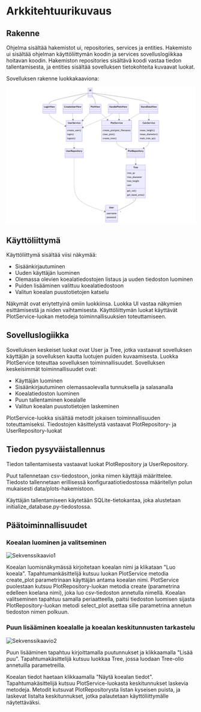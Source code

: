 # Arkkitehtuurikuvaus

## Rakenne

Ohjelma sisältää hakemistot ui, repositories, services ja entities. Hakemisto ui sisältää ohjelman käyttöliittymän koodin ja services sovelluslogiikkaa hoitavan koodin. Hakemiston repositories sisältävä koodi vastaa tiedon tallentamisesta, ja entities sisältää sovelluksen tietokohteita kuvaavat luokat.

Sovelluksen rakenne luokkakaaviona:

![Luokkakaavio](https://github.com/annis1234/TapionTaskulaskin/blob/main/dokumentaatio/kuvat/sovelluslogiikka.png)

## Käyttöliittymä

Käyttöliittymä sisältää viisi näkymää:

- Sisäänkirjautuminen
- Uuden käyttäjän luominen
- Olemassa olevien koealatiedostojen listaus ja uuden tiedoston luominen
- Puiden lisääminen valittuu koealatiedostoon
- Valitun koealan puustotietojen katselu

Näkymät ovat eriytettyinä omiin luokkiinsa. Luokka UI vastaa näkymien  esittämisestä ja niiden vaihtamisesta. Käyttöliittymän luokat käyttävät 
PlotService-luokan metodeja toiminnallisuuksien toteuttamiseen.

## Sovelluslogiikka

Sovelluksen keskeiset luokat ovat User ja Tree, jotka vastaavat sovelluksen käyttäjän ja sovelluksen kautta luotujen puiden kuvaamisesta. Luokka PlotService toteuttaa sovelluksen toiminnallisuudet. Sovelluksen keskeisimmät toiminnallisuudet ovat:

- Käyttäjän luominen
- Sisäänkirjautuminen olemassaolevalla tunnuksella ja salasanalla
- Koealatiedoston luominen
- Puun tallentaminen koealalle
- Valitun koealan puustotietojen laskeminen 

PlotService-luokka sisältää metodit jokaisen toiminnallisuuden toteuttamiseksi. Tiedostojen käsittelystä vastaavat PlotRepository- ja UserRepository-luokat

## Tiedon pysyväistallennus

Tiedon tallentamisesta vastaavat luokat PlotRepository ja UserRepository.

Puut tallennetaan csv-tiedostoon, jonka nimen käyttäjä määrittelee. Tiedosto tallennetaan erillisessä konfiguraatiotiedostossa määritellyn polun mukaisesti data/plots-hakemistoon.

Käyttäjän tallentamiseen käytetään SQLite-tietokantaa, joka alustetaan initialize_database.py-tiedostossa.

## Päätoiminnallisuudet

### Koealan luominen ja valitseminen

![Sekvenssikaavio1](https://github.com/annis1234/ot-harjoitustyo/blob/main/dokumentaatio/kuvat/sekvenssikaavio_1.png)

Koealan luomisnäkymässä kirjoitetaan koealan nimi ja klikataan "Luo koeala". Tapahtumankäsittelijä kutsuu luokan PlotService 
metodia create_plot parametrinaan käyttäjän antama koealan nimi. PlotService puolestaan kutsuu PlotRepository-luokan metodia 
create (parametrina edelleen koelana nimi), joka luo csv-tiedoston annetulla nimellä. Koealan valitseminen tapahtuu samalla 
periaatteella, paitsi tiedoston luomisen sijasta PlotRepository-luokan metodi select_plot asettaa sille parametrina annetun 
tiedoston nimen polkuun.

### Puun lisääminen koealalle ja koealan keskitunnusten tarkastelu

![Sekvenssikaavio2](https://github.com/annis1234/ot-harjoitustyo/blob/main/dokumentaatio/kuvat/sekvenssikaavio_2.png)

Puun lisääminen tapahtuu kirjoittamalla puutunnukset ja klikkaamalla "Lisää puu". Tapahtumakäsittelijä kutsuu luokkaa Tree, 
jossa luodaan Tree-olio annetuilla parametreilla.

Koealan tiedot haetaan klikkaamalla "Näytä koealan tiedot". Tapahtumakäsittelijä kutsuu PlotService-luokasta keskitunnukset 
laskevia metodeja. Metodit kutsuvat PlotRepositorysta listan kyseisen  puista, ja laskevat listalta keskitunnukset, jotka 
palautetaan käyttöliittymälle näytettäväksi.
